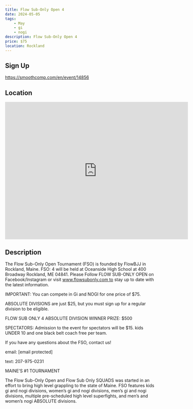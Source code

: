 ```yaml
---
title: Flow Sub-Only Open 4
date: 2024-05-05
tags:
    - May
    - gi 
    - nogi 
description: Flow Sub-Only Open 4
price: $75
location: Rockland
---
```

## Sign Up
https://smoothcomp.com/en/event/14856

## Location
<iframe src="https://www.google.com/maps/embed?pb=!1m18!1m12!1m3!1d12345.6789!2d-69.1137873!3d44.1160458!2m3!1f0!2f0!3f0!3m2!1i1024!2i768!4f13.1!3m3!1m2!1s0x0%3A0x0!2z44.1160458!5e0!3m2!1sen!2sus!4v1234567890" width="600" height="450" style="border:0;" allowfullscreen="" loading="lazy"></iframe>

## Description
The Flow Sub-Only Open Tournament (FSO) is founded by FlowBJJ in Rockland, Maine. FSO: 4 will be held at Oceanside High School at 400 Broadway Rockland, ME 04841. Please Follow FLOW SUB-ONLY OPEN on Facebook/Instagram or visit www.flowsubonly.com to stay up to date with the latest information.


IMPORTANT: You can compete in Gi and NOGI for one price of $75. 


ABSOLUTE DIVISIONS are just $25, but you must sign up for a regular division to be eligible.


FLOW SUB ONLY 4 ABSOLUTE DIVISION WINNER PRIZE: $500 


SPECTATORS: Admission to the event for spectators will be $15. kids UNDER 10 and one black belt coach free per team.


If you have any questions about the FSO, contact us!


email: [email protected]


text: 207-975-0231


MAINE’S #1 TOURNAMENT


The Flow Sub-Only Open and Flow Sub Only SQUADS was started in an effort to bring high level grappling to the state of Maine. FSO features kids gi and nogi divisions, women’s gi and nogi divisions, men’s gi and nogi divisions, multiple pre-scheduled high level superfights, and men’s and women’s nogi ABSOLUTE divisions.